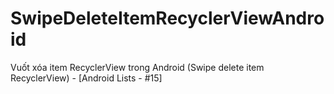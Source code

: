# SwipeDeleteItemRecyclerViewAndroid
Vuốt xóa item RecyclerView trong Android (Swipe delete item RecyclerView) - [Android Lists - #15]